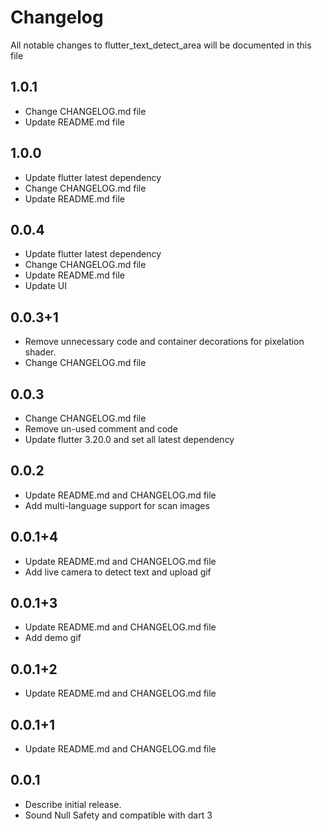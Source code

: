 # Changelog

All notable changes to flutter_text_detect_area will be documented in this file

## 1.0.1

* Change CHANGELOG.md file
* Update README.md file

## 1.0.0

* Update flutter latest dependency
* Change CHANGELOG.md file
* Update README.md file

## 0.0.4

* Update flutter latest dependency
* Change CHANGELOG.md file
* Update README.md file
* Update UI

## 0.0.3+1

* Remove unnecessary code and container decorations for pixelation shader.
* Change CHANGELOG.md file

## 0.0.3

* Change CHANGELOG.md file
* Remove un-used comment and code
* Update flutter 3.20.0 and set all latest dependency

## 0.0.2

* Update README.md and CHANGELOG.md file
* Add multi-language support for scan images

## 0.0.1+4

* Update README.md and CHANGELOG.md file
* Add live camera to detect text and upload gif

## 0.0.1+3

* Update README.md and CHANGELOG.md file
* Add demo gif

## 0.0.1+2

* Update README.md and CHANGELOG.md file

## 0.0.1+1

* Update README.md and CHANGELOG.md file

## 0.0.1

* Describe initial release.
* Sound Null Safety and compatible with dart 3








